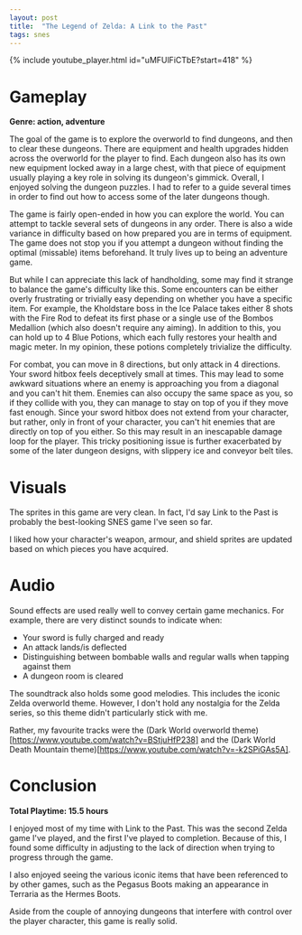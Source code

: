 ```yaml
---
layout: post
title:  "The Legend of Zelda: A Link to the Past"
tags: snes
---
```


{% include youtube_player.html id="uMFUlFiCTbE?start=418" %}

# Gameplay
**Genre: action, adventure**

The goal of the game is to explore the overworld to find dungeons, and then to clear these dungeons. There are equipment and health upgrades hidden across the overworld for the player to find. Each dungeon also has its own new equipment locked away in a large chest, with that piece of equipment usually playing a key role in solving its dungeon's gimmick. Overall, I enjoyed solving the dungeon puzzles. I had to refer to a guide several times in order to find out how to access some of the later dungeons though.

The game is fairly open-ended in how you can explore the world. You can attempt to tackle several sets of dungeons in any order. There is also a wide variance in difficulty based on how prepared you are in terms of equipment. The game does not stop you if you attempt a dungeon without finding the optimal (missable) items beforehand. It truly lives up to being an adventure game.

But while I can appreciate this lack of handholding, some may find it strange to balance the game's difficulty like this. Some encounters can be either overly frustrating or trivially easy depending on whether you have a specific item. For example, the Kholdstare boss in the Ice Palace takes either 8 shots with the Fire Rod to defeat its first phase or a single use of the Bombos Medallion (which also doesn't require any aiming). In addition to this, you can hold up to 4 Blue Potions, which each fully restores your health and magic meter. In my opinion, these potions completely trivialize the difficulty.

For combat, you can move in 8 directions, but only attack in 4 directions. Your sword hitbox feels deceptively small at times. This may lead to some awkward situations where an enemy is approaching you from a diagonal and you can't hit them. Enemies can also occupy the same space as you, so if they collide with you, they can manage to stay on top of you if they move fast enough. Since your sword hitbox does not extend from your character, but rather, only in front of your character, you can't hit enemies that are directly on top of you either. So this may result in an inescapable damage loop for the player. This tricky positioning issue is further exacerbated by some of the later dungeon designs, with slippery ice and conveyor belt tiles.

# Visuals
The sprites in this game are very clean. In fact, I'd say Link to the Past is probably the best-looking SNES game I've seen so far.

I liked how your character's weapon, armour, and shield sprites are updated based on which pieces you have acquired.

# Audio
Sound effects are used really well to convey certain game mechanics. For example, there are very distinct sounds to indicate when:
- Your sword is fully charged and ready
- An attack lands/is deflected
- Distinguishing between bombable walls and regular walls when tapping against them
- A dungeon room is cleared

The soundtrack also holds some good melodies. This includes the iconic Zelda overworld theme.
However, I don't hold any nostalgia for the Zelda series, so this theme didn't particularly stick with me.

Rather, my favourite tracks were the (Dark World overworld theme)[https://www.youtube.com/watch?v=BStjuHfP238] and the (Dark World Death Mountain theme)[https://www.youtube.com/watch?v=-k2SPiGAs5A].

# Conclusion
**Total Playtime: 15.5 hours**

I enjoyed most of my time with Link to the Past. This was the second Zelda game I've played, and the first I've played to completion. Because of this, I found some difficulty in adjusting to the lack of direction when trying to progress through the game.

I also enjoyed seeing the various iconic items that have been referenced to by other games, such as the Pegasus Boots making an appearance in Terraria as the Hermes Boots.

Aside from the couple of annoying dungeons that interfere with control over the player character, this game is really solid.
